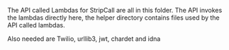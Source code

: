 The API called Lambdas for StripCall are all in this folder.  The API invokes the lambdas directly here, the helper directory
contains files used by the API called lambdas.  

Also needed are Twilio, urllib3, jwt, chardet and idna
